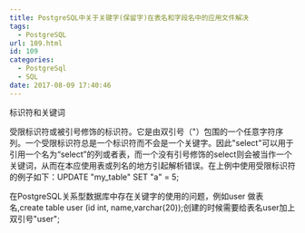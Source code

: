 ```yaml
---
title: PostgreSQL中关于关键字(保留字)在表名和字段名中的应用文件解决
tags:
  - PostgreSQL
url: 109.html
id: 109
categories:
  - PostgreSql
  - SQL
date: 2017-08-09 17:40:46
---
```


标识符和关键词

受限标识符或被引号修饰的标识符。它是由双引号（"）包围的一个任意字符序列。一个受限标识符总是一个标识符而不会是一个关键字。因此"select"可以用于引用一个名为“select”的列或者表，而一个没有引号修饰的select则会被当作一个关键词，从而在本应使用表或列名的地方引起解析错误。在上例中使用受限标识符的例子如下：UPDATE "my_table" SET "a" = 5;

在PostgreSQL关系型数据库中存在关键字的使用的问题，例如user 做表名,create table user (id int, name,varchar(20));创建的时候需要给表名user加上双引号"user";